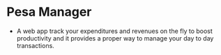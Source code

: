 # Pesa Manager 
- A web app track your expenditures and revenues on the fly to boost productivity and it provides a proper way to manage your day to day transactions.
